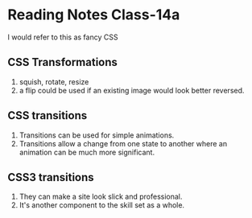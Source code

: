 # Reading Notes Class-14a

I would refer to this as fancy CSS

## CSS Transformations

1. squish, rotate, resize
2. a flip could be used if an existing image would look better reversed.

## CSS transitions

1. Transitions can be used for simple animations.
2. Transitions allow a change from one state to another where an animation can be much more significant.

## CSS3 transitions

1. They can make a site look slick and professional.
2. It's another component to the skill set as a whole.